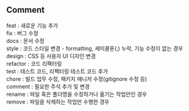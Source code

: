 <h2>Comment</h2>
feat : 새로운 기능 추가 <br>
fix : 버그 수정 <br>
docs : 문서 수정 <br>
style : 코드 스타일 변경 - formatting, 세미콜론(;) 누락, 기능 수정이 없는 경우 <br>
design : CSS 등 사용자 UI 디자인 변경 <br>
refactor : 코드 리팩터링 <br>
test : 테스트 코드, 리팩터링 테스트 코드 추가 <br>
chore : 빌드 업무 수정, 패키지 매니저 수정(gitignore 수정 등) <br>
comment : 필요한 주석 추가 및 변경 <br>
rename : 파일 혹은 폴더명을 수정하거나 옮기는 작업만인 경우 <br>
remove : 파일을 삭제하는 작업만 수행한 경우